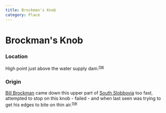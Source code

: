 ```yaml
---
title: Brockman's Knob
category: Place
---
```

# Brockman's Knob
### Location

High point just above the water supply dam.<sup>[nw][]</sup>

### Origin

[Bill Brockman](/Person/Bill-Brockman) came down this upper part of [South Slobbovia](/Run/South-Slobbovia) too fast, attempted to stop on this knob - failed - and when last seen was trying to get his edges to bite on thin air.<sup>[nw][]</sup>


[nw]: /Names-Walt "Meany Names by Walter Little, 1984"
